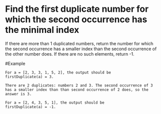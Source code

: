# Find the first duplicate number for which the second occurrence has the minimal index

If there are more than 1 duplicated numbers, return the number for which the second occurrence has a smaller index than the second occurrence of the other number does. If there are no such elements, return -1.


#Example

    For a = [2, 3, 3, 1, 5, 2], the output should be
    firstDuplicate(a) = 3.

    There are 2 duplicates: numbers 2 and 3. The second occurrence of 3 has a smaller index than than second occurrence of 2 does, so the answer is 3.

    For a = [2, 4, 3, 5, 1], the output should be
    firstDuplicate(a) = -1.
